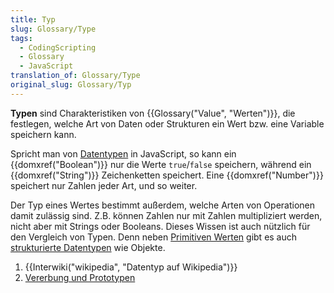 ```yaml
---
title: Typ
slug: Glossary/Type
tags:
  - CodingScripting
  - Glossary
  - JavaScript
translation_of: Glossary/Type
original_slug: Glossary/Typ
---
```

**Typen** sind Charakteristiken von {{Glossary("Value", "Werten")}}, die festlegen, welche Art von Daten oder Strukturen ein Wert bzw. eine Variable speichern kann.

Spricht man von [Datentypen](/de/docs/Web/JavaScript/Datenstrukturen) in JavaScript, so kann ein {{domxref("Boolean")}} nur die Werte `true`/`false` speichern, während ein {{domxref("String")}} Zeichenketten speichert. Eine {{domxref("Number")}} speichert nur Zahlen jeder Art, und so weiter.

Der Typ eines Wertes bestimmt außerdem, welche Arten von Operationen damit zulässig sind. Z.B. können Zahlen nur mit Zahlen multipliziert werden, nicht aber mit Strings oder Booleans. Dieses Wissen ist auch nützlich für den Vergleich von Typen. Denn neben [Primitiven Werten](/de/docs/Web/JavaScript/Datenstrukturen#Primitive_Werte) gibt es auch [strukturierte Datentypen](/de/docs/Web/JavaScript/Datenstrukturen#Objekte) wie Objekte.

1.  {{Interwiki("wikipedia", "Datentyp auf Wikipedia")}}
2.  [Vererbung und Prototypen](/de/docs/Web/JavaScript/Inheritance_and_the_prototype_chain)
